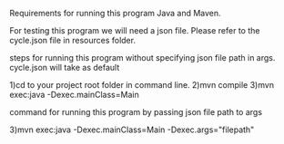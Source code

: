 Requirements for running this program Java and Maven.

For testing this program we will need a json file. Please refer to the cycle.json file in resources folder.

steps for running this program without specifying json file path in args. cycle.json will take as default

1)cd to your project root folder in command line.
2)mvn compile
3)mvn exec:java -Dexec.mainClass=Main


command for running this program by passing json file path to args

3)mvn exec:java -Dexec.mainClass=Main -Dexec.args="filepath"
